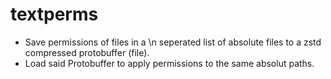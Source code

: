 # textperms
* Save permissions of files in a \n seperated list of absolute files to a zstd compressed protobuffer (file).
* Load said Protobuffer to apply permissions to the same absolut paths.